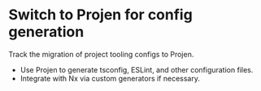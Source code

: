 # Switch to Projen for config generation

Track the migration of project tooling configs to Projen.

- Use Projen to generate tsconfig, ESLint, and other configuration files.
- Integrate with Nx via custom generators if necessary.
